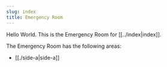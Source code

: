 ```yaml
---
slug: index
title: Emergency Room
---
```

Hello World. This is the Emergency Room for [[../index|index]].

The Emergency Room has the following areas:
- [[./side-a|side-a]]
